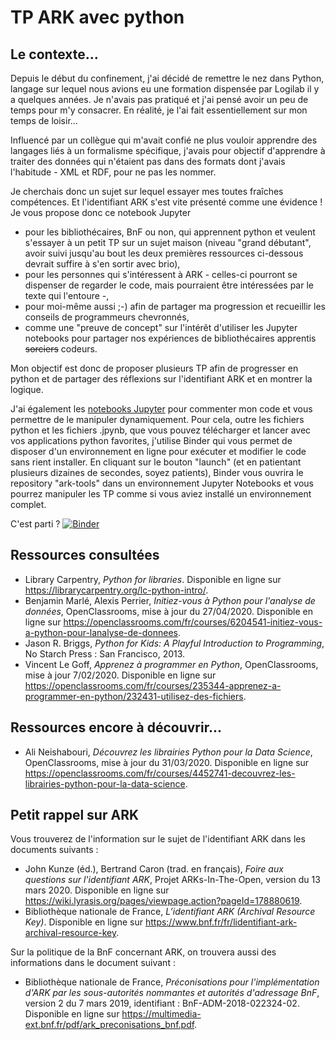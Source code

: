 # TP ARK avec python

## Le contexte...
Depuis le début du confinement, j'ai décidé de remettre le nez dans Python, langage sur lequel nous avions eu une formation dispensée par Logilab il y a quelques années. Je n'avais pas pratiqué et j'ai pensé avoir un peu de temps pour m'y consacrer. En réalité, je l'ai fait essentiellement sur mon temps de loisir...

Influencé par un collègue qui m'avait confié ne plus vouloir apprendre des langages liés à un formalisme spécifique, j'avais pour objectif d'apprendre à traiter des données qui n'étaient pas dans des formats dont j'avais l'habitude - XML et RDF, pour ne pas les nommer.

Je cherchais donc un sujet sur lequel essayer mes toutes fraîches compétences. Et l'identifiant ARK s'est vite présenté comme une évidence ! Je vous propose donc ce notebook Jupyter
* pour les bibliothécaires, BnF ou non, qui apprennent python et veulent s'essayer à un petit TP sur un sujet maison (niveau "grand débutant", avoir suivi jusqu'au bout les deux premières ressources ci-dessous devrait suffire à s'en sortir avec brio),
* pour les personnes qui s'intéressent à ARK - celles-ci pourront se dispenser de regarder le code, mais pourraient être intéressées par le texte qui l'entoure -,
* pour moi-même aussi ;-) afin de partager ma progression et recueillir les conseils de programmeurs chevronnés,
* comme une "preuve de concept" sur l'intérêt d'utiliser les Jupyter notebooks pour partager nos expériences de bibliothécaires apprentis ~~sorciers~~ codeurs.

Mon objectif est donc de proposer plusieurs TP afin de progresser en python et de partager des réflexions sur l'identifiant ARK et en montrer la logique.

J'ai également les [notebooks Jupyter](https://fr.wikipedia.org/wiki/Jupyter) pour commenter mon code et vous permettre de le manipuler dynamiquement. Pour cela, outre les fichiers python et les fichiers .jpynb, que vous pouvez télécharger et lancer avec vos applications python favorites, j'utilise Binder qui vous permet de disposer d'un environnement en ligne pour exécuter et modifier le code sans rient installer. En cliquant sur le bouton "launch" (et en patientant plusieurs dizaines de secondes, soyez patients), Binder vous ouvrira le repository "ark-tools" dans un environnement Jupyter Notebooks et vous pourrez manipuler les TP comme si vous aviez installé un environnement complet.

C'est parti ? [![Binder](https://mybinder.org/badge_logo.svg)](https://mybinder.org/v2/gh/BertrandCaron/ark-tools/master)

## Ressources consultées

* Library Carpentry, _Python for libraries_. Disponible en ligne sur https://librarycarpentry.org/lc-python-intro/.
* Benjamin Marlé, Alexis Perrier, _Initiez-vous à Python pour l'analyse de données_, OpenClassrooms, mise à jour du 27/04/2020. Disponible en ligne sur https://openclassrooms.com/fr/courses/6204541-initiez-vous-a-python-pour-lanalyse-de-donnees. 
* Jason R. Briggs, _Python for Kids: A Playful Introduction to Programming_, No Starch Press : San Francisco, 2013.
* Vincent Le Goff, _Apprenez à programmer en Python_, OpenClassrooms, mise à jour 7/02/2020. Disponible en ligne sur https://openclassrooms.com/fr/courses/235344-apprenez-a-programmer-en-python/232431-utilisez-des-fichiers. 

## Ressources encore à découvrir...

* Ali Neishabouri, _Découvrez les librairies Python pour la Data Science_, OpenClassrooms, mise à jour du 31/03/2020. Disponible en ligne sur https://openclassrooms.com/fr/courses/4452741-decouvrez-les-librairies-python-pour-la-data-science.

## Petit rappel sur ARK

Vous trouverez de l'information sur le sujet de l'identifiant ARK dans les documents suivants :
* John Kunze (éd.), Bertrand Caron (trad. en français), _Foire aux questions sur l'identifiant ARK_, Projet ARKs-In-The-Open, version du 13 mars 2020. Disponible en ligne sur https://wiki.lyrasis.org/pages/viewpage.action?pageId=178880619.
* Bibliothèque nationale de France, _L’identifiant ARK (Archival Resource Key)_. Disponible en ligne sur https://www.bnf.fr/fr/lidentifiant-ark-archival-resource-key.

Sur la politique de la BnF concernant ARK, on trouvera aussi des informations dans le document suivant :
* Bibliothèque nationale de France, _Préconisations pour l'implémentation d'ARK par les sous-autorités nommantes et autorités d'adressage BnF_, version 2 du 7 mars 2019, identifiant : BnF-ADM-2018-022324-02. Disponible en ligne sur https://multimedia-ext.bnf.fr/pdf/ark_preconisations_bnf.pdf.
